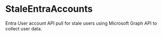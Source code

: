 # StaleEntraAccounts
Entra User account API pull for stale users using Microsoft Graph API to collect user data.
